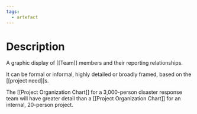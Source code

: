 ```yaml
---
tags:
  - artefact
---
```

# Description
A graphic display of [[Team]] members and their reporting relationships.

It can be formal or informal, highly detailed or broadly framed, based on the [[project need]]s.

The [[Project Organization Chart]] for a 3,000-person disaster response team will have greater detail than a [[Project Organization Chart]] for an internal, 20-person project.